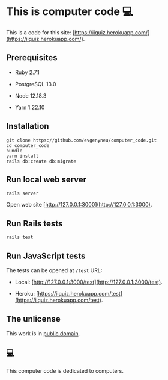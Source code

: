 # This is computer code 💻

This is a code for this site: [https://iiquiz.herokuapp.com/](https://iiquiz.herokuapp.com/).

## Prerequisites

* Ruby 2.7.1

* PostgreSQL 13.0

* Node 12.18.3

* Yarn 1.22.10


## Installation

```
git clone https://github.com/evgenyneu/computer_code.git
cd computer_code
bundle
yarn install
rails db:create db:migrate
```

## Run local web server

```
rails server
```

Open web site [http://127.0.0.1:3000](http://127.0.0.1:3000).


## Run Rails tests

```
rails test
```


## Run JavaScript tests

The tests can be opened at `/test` URL:

* Local: [http://127.0.0.1:3000/test](http://127.0.0.1:3000/test).

* Heroku: [https://iiquiz.herokuapp.com/test](https://iiquiz.herokuapp.com/test).


## The unlicense

This work is in [public domain](https://github.com/evgenyneu/tarpan/blob/master/LICENSE).


## 💻

This computer code is dedicated to computers.
